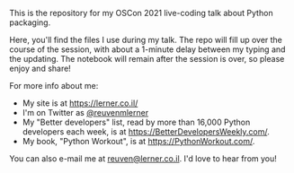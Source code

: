This is the repository for my OSCon 2021 live-coding talk about Python packaging.

Here, you'll find the files I use during my talk.  The repo will fill up over the course of the session, with about a 1-minute delay between my typing and the updating.  The notebook will remain after the session is over, so please enjoy and share!

For more info about me:

- My site is at https://lerner.co.il/
- I'm on Twitter as [@reuvenmlerner](https://twitter.com/reuvenmlerner)
- My "Better developers" list, read by more than 16,000 Python developers each week, is at https://BetterDevelopersWeekly.com/.
- My book, "Python Workout", is at https://PythonWorkout.com/.

You can also e-mail me at [reuven@lerner.co.il](mailto:reuven@lerner.co.il).  I'd love to hear from you!
